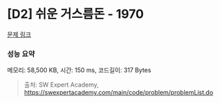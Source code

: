 # [D2] 쉬운 거스름돈 - 1970 

[문제 링크](https://swexpertacademy.com/main/code/problem/problemDetail.do?contestProbId=AV5PsIl6AXIDFAUq) 

### 성능 요약

메모리: 58,500 KB, 시간: 150 ms, 코드길이: 317 Bytes



> 출처: SW Expert Academy, https://swexpertacademy.com/main/code/problem/problemList.do